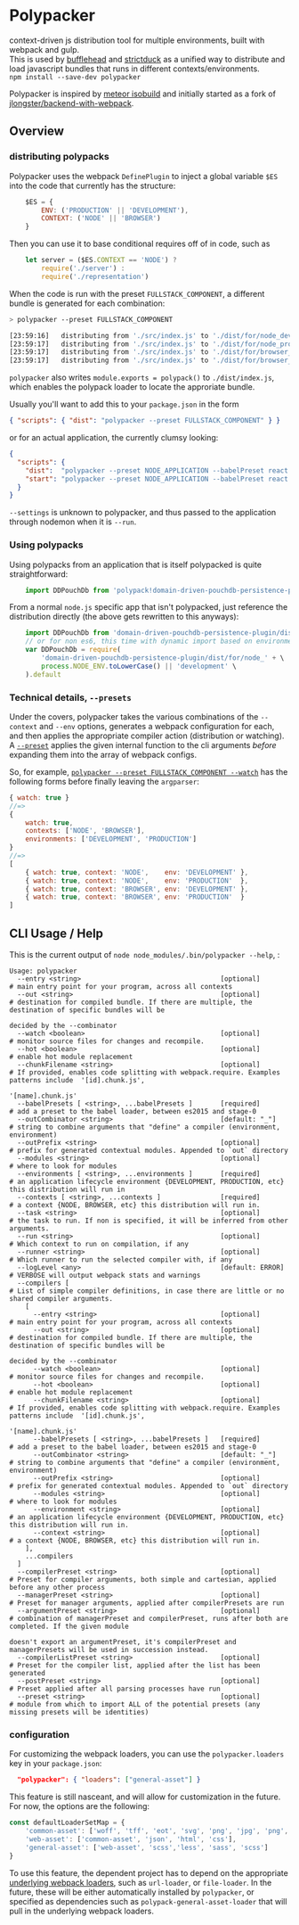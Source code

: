 # Polypacker 
context-driven js distribution tool for multiple environments, built with webpack and gulp.  
This is used by [bufflehead](https://github.com/strictduck/bufflehead) and [strictduck](https://github.com/strictduck) as a unified way to distribute and load javascript bundles that runs in different contexts/environments.  
`npm install --save-dev polypacker`  

Polypacker is inspired by [meteor isobuild](https://www.meteor.com/isobuild) and initially started as a fork of [jlongster/backend-with-webpack](https://github.com/jlongster/backend-with-webpack).

## Overview
### distributing polypacks
Polypacker uses the webpack `DefinePlugin` to inject a global variable `$ES` into the code that currently has the structure:
```javascript
    $ES = {
        ENV: ('PRODUCTION' || 'DEVELOPMENT'),
        CONTEXT: ('NODE' || 'BROWSER')
    }
```
Then you can use it to base conditional requires off of in code, such as
```javascript
    let server = ($ES.CONTEXT == 'NODE') ?
        require('./server') :
        require('./representation')
```
  
When the code is run with the preset `FULLSTACK_COMPONENT`, a different bundle is generated for each combination:
```bash
> polypacker --preset FULLSTACK_COMPONENT

[23:59:16]   distributing from './src/index.js' to './dist/for/node_development.js'
[23:59:17]   distributing from './src/index.js' to './dist/for/node_production.js'
[23:59:17]   distributing from './src/index.js' to './dist/for/browser_development.js'
[23:59:17]   distributing from './src/index.js' to './dist/for/browser_production.js'
```
`polypacker` also writes `module.exports = polypack()` to `./dist/index.js`, which enables the polypack loader to locate the approriate bundle.

Usually you'll want to add this to your `package.json` in the form
```json
{ "scripts": { "dist": "polypacker --preset FULLSTACK_COMPONENT" } }
```
or for an actual application, the currently clumsy looking:
```json
{
  "scripts": {
    "dist":  "polypacker --preset NODE_APPLICATION --babelPreset react --environments [ PRODUCTION ] --run false",
    "start": "polypacker --preset NODE_APPLICATION --babelPreset react --settings conf/settings.json"
  }
}
```
`--settings` is unknown to polypacker, and thus passed to the application through nodemon when it is `--run`.

### Using polypacks
Using polypacks from an application that is itself polypacked is quite straightforward:
```javascript
    import DDPouchDb from 'polypack!domain-driven-pouchdb-persistence-plugin'
```
From a normal `node.js` specific app that isn't polypacked, just reference the distribution directly (the above gets rewritten to this anyways):
```javascript
    import DDPouchDb from 'domain-driven-pouchdb-persistence-plugin/dist/for/node_production'
    // or for non es6, this time with dynamic import based on environment
    var DDPouchDb = require(
        'domain-driven-pouchdb-persistence-plugin/dist/for/node_' + \
        process.NODE_ENV.toLowerCase() || 'development' \
    ).default
```

### Technical details, `--presets`
Under the covers, polypacker takes the various combinations of the `--context` and `--env` options, generates a webpack configuration for each, and then applies the appropriate compiler action (distribution or watching). A [`--preset`](https://github.com/michaeljosephrosenthal/polypacker/blob/master/src/argparser/presetMap.js) applies the given internal function to the cli arguments _before_ expanding them into the array of webpack configs.

So, for example, [`polypacker --preset FULLSTACK_COMPONENT --watch`](https://github.com/michaeljosephrosenthal/polypacker/blob/master/src/argparser/presetMap.js#L35-L42) has the following forms before finally leaving the `argparser`:
```javascript
{ watch: true }
//=>
{
    watch: true,
    contexts: ['NODE', 'BROWSER'],
    environments: ['DEVELOPMENT', 'PRODUCTION']
}
//=>
[
    { watch: true, context: 'NODE',    env: 'DEVELOPMENT' },
    { watch: true, context: 'NODE',    env: 'PRODUCTION'  },
    { watch: true, context: 'BROWSER', env: 'DEVELOPMENT' },
    { watch: true, context: 'BROWSER', env: 'PRODUCTION'  }   
]
```

## CLI Usage / Help
This is the current output of `node node_modules/.bin/polypacker --help`, :
```
Usage: polypacker
  --entry <string>                                   [optional]        # main entry point for your program, across all contexts
  --out <string>                                     [optional]        # destination for compiled bundle. If there are multiple, the destination of specific bundles will be
                                                                       decided by the --combinator
  --watch <boolean>                                  [optional]        # monitor source files for changes and recompile.
  --hot <boolean>                                    [optional]        # enable hot module replacement
  --chunkFilename <string>                           [optional]        # If provided, enables code splitting with webpack.require. Examples patterns include  '[id].chunk.js',
                                                                       '[name].chunk.js'
  --babelPresets [ <string>, ...babelPresets ]       [required]        # add a preset to the babel loader, between es2015 and stage-0
  --outCombinator <string>                           [default: "_"]    # string to combine arguments that "define" a compiler (environment, environment)
  --outPrefix <string>                               [optional]        # prefix for generated contextual modules. Appended to `out` directory
  --modules <string>                                 [optional]        # where to look for modules
  --environments [ <string>, ...environments ]       [required]        # an application lifecycle environment {DEVELOPMENT, PRODUCTION, etc} this distribution will run in
  --contexts [ <string>, ...contexts ]               [required]        # a context {NODE, BROWSER, etc} this distribution will run in.
  --task <string>                                    [optional]        # the task to run. If non is specified, it will be inferred from other arguments.
  --run <string>                                     [optional]        # Which context to run on compilation, if any
  --runner <string>                                  [optional]        # Which runner to run the selected compiler with, if any
  --logLevel <any>                                   [default: ERROR]  # VERBOSE will output webpack stats and warnings
  --compilers [                                                        # List of simple compiler definitions, in case there are little or no shared compiler arguments.
    [
      --entry <string>                               [optional]        # main entry point for your program, across all contexts
      --out <string>                                 [optional]        # destination for compiled bundle. If there are multiple, the destination of specific bundles will be
                                                                       decided by the --combinator
      --watch <boolean>                              [optional]        # monitor source files for changes and recompile.
      --hot <boolean>                                [optional]        # enable hot module replacement
      --chunkFilename <string>                       [optional]        # If provided, enables code splitting with webpack.require. Examples patterns include  '[id].chunk.js',
                                                                       '[name].chunk.js'
      --babelPresets [ <string>, ...babelPresets ]   [required]        # add a preset to the babel loader, between es2015 and stage-0
      --outCombinator <string>                       [default: "_"]    # string to combine arguments that "define" a compiler (environment, environment)
      --outPrefix <string>                           [optional]        # prefix for generated contextual modules. Appended to `out` directory
      --modules <string>                             [optional]        # where to look for modules
      --environment <string>                         [optional]        # an application lifecycle environment {DEVELOPMENT, PRODUCTION, etc} this distribution will run in.
      --context <string>                             [optional]        # a context {NODE, BROWSER, etc} this distribution will run in.
    ],
    ...compilers
  ]
  --compilerPreset <string>                          [optional]        # Preset for compiler arguments, both simple and cartesian, applied before any other process
  --managerPreset <string>                           [optional]        # Preset for manager arguments, applied after compilerPresets are run
  --argumentPreset <string>                          [optional]        # combination of managerPreset and compilerPreset, runs after both are completed. If the given module
                                                                       doesn't export an argumentPreset, it's compilerPreset and managerPresets will be used in succession instead.
  --compilerListPreset <string>                      [optional]        # Preset for the compiler list, applied after the list has been generated
  --postPreset <string>                              [optional]        # Preset applied after all parsing processes have run
  --preset <string>                                  [optional]        # module from which to import ALL of the potential presets (any missing presets will be identities)
```

### configuration
For customizing the webpack loaders, you can use the `polypacker.loaders` key in your `package.json`: 
```json
  "polypacker": { "loaders": ["general-asset"] }
```
This feature is still nasceant, and will allow for customization in the future. For now, the options are the following:
```javascript
const defaultLoaderSetMap = {
    'common-asset': ['woff', 'tff', 'eot', 'svg', 'png', 'jpg', 'png', 'eot', 'jpg'],
    'web-asset': ['common-asset', 'json', 'html', 'css'],
    'general-asset': ['web-asset', 'scss','less', 'sass', 'scss']
}
```
To use this feature, the dependent project has to depend on the appropriate [underlying webpack loaders](https://github.com/michaeljosephrosenthal/polypacker/blob/master/src/webpacker/autoLoader.js#L26-L54), such as `url-loader`, or `file-loader`. In the future, these will be either automatically installed by `polypacker`, or specified as dependencies such as `polypack-general-asset-loader` that will pull in the underlying webpack loaders.

